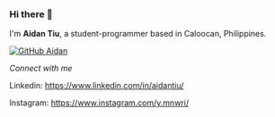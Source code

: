 ### Hi there 👋

I'm **Aidan Tiu**, a student-programmer based in Caloocan, Philippines.

[![GitHub Aidan](https://img.shields.io/github/followers/aidantiu?label=follow&style=social)](https://github.com/aidantiu)

*Connect with me*

Linkedin: https://www.linkedin.com/in/aidantiu/

Instagram: https://www.instagram.com/y.mnwri/








